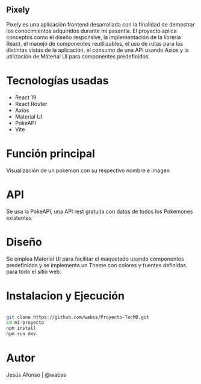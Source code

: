 ## Pixely

Pixely es una aplicación frontend desarrollada con la finalidad de demostrar los conocimientos adquiridos durante mi pasantía. El proyecto aplica conceptos como el diseño responsive, la implementación de la librería React, el manejo de componentes reutilizables, el uso de rutas para las distintas vistas de la aplicación, el consumo de una API usando Axios y la utilización de Material UI para componentes predefinidos.

# Tecnologías usadas
- React 19
- React Router
- Axios
- Material UI
- PokeAPI
- Vite

# Función principal 

 Visualización de un pokemon con su respectivo nombre e imagen

# API

 Se usa la PokeAPI, una API rest gratuita con datos de todos los Pokemones existentes

 # Diseño

 Se emplea Material UI para facilitar el maquetado usando componentes predefinidos y se implementa un Theme con colores y fuentes definidas para todo el sitio web.

# Instalacion y Ejecución

```bash

git clone https://github.com/wabss/Proyecto-TecMD.git
cd mi-proyecto
npm install
npm run dev

```
# Autor

Jesús Afonso | @wabss
